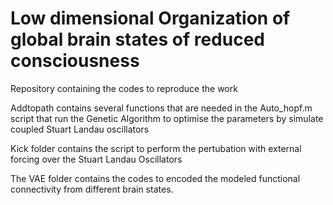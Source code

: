 # Low dimensional Organization of global brain states of reduced consciousness
Repository containing the codes to reproduce the work


Addtopath contains several functions that are needed in the Auto_hopf.m script that run the Genetic Algorithm to optimise the parameters by simulate coupled Stuart Landau oscillators 

Kick folder contains the script to perform the pertubation with external forcing over the Stuart Landau Oscillators

The VAE folder contains the codes to encoded the modeled functional connectivity from different brain states.
